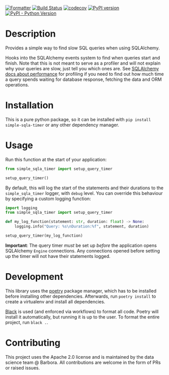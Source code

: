[![Formatter](https://img.shields.io/badge/code%20style-black-000000.svg)](https://github.com/psf/black)
[![Build Status](https://github.com/Barbora-Data-Science/simple-sqla-timer/actions/workflows/main.yml/badge.svg)](https://github.com/Barbora-Data-Science/simple-sqla-timer/actions/workflows/main.yml)
[![codecov](https://codecov.io/gh/Barbora-Data-Science/simple-sqla-timer/branch/main/graph/badge.svg?token=MJSSVCSFJV)](https://codecov.io/gh/Barbora-Data-Science/simple-sqla-timer)
[![PyPI version](https://badge.fury.io/py/simple-sqla-timer.svg)](https://pypi.org/project/simple-sqla-timer/)
[![PyPI - Python Version](https://img.shields.io/pypi/pyversions/simple-sqla-timer)](https://pypi.org/project/simple-sqla-timer/)


# Description
Provides a simple way to find slow SQL queries when using SQLAlchemy.

Hooks into the SQLAlchemy events system to find when queries start and finish.
Note that this is not meant to serve as a profiler and will not explain why your queries are slow,
just tell you which ones are.
See [SQLAlchemy docs about performance](https://docs.sqlalchemy.org/en/14/faq/performance.html) 
for profiling if you need to find out how much time a query spends waiting for database response,
fetching the data and ORM operations.

# Installation

This is a pure python package, so it can be installed with `pip install simple-sqla-timer` 
or any other dependency manager.

# Usage

Run this function at the start of your application:
```python
from simple_sqla_timer import setup_query_timer

setup_query_timer()
```
By default, this will log the start of the statements and their durations to the `simple_sqla_timer` logger, with 
`debug` level. You can override this behaviour by specifying a custom logging function:
```python
import logging
from simple_sqla_timer import setup_query_timer

def my_log_function(statement: str, duration: float) -> None:
    logging.info("Query: %s\nDuration:%f", statement, duration)

setup_query_timer(my_log_function)
```
__Important__: The query timer *must* be set up *before* the application opens SQLAlchemy `Engine` connections. Any 
connections opened before setting up the timer will not have their statements logged.

# Development

This library uses the [poetry](https://python-poetry.org/) package manager, which has to be installed before installing
other dependencies. Afterwards, run `poetry install` to create a virtualenv and install all dependencies.

[Black](https://github.com/psf/black) is used (and enforced via workflows) to format all code. Poetry will install it
automatically, but running it is up to the user. To format the entire project, run `black .`.

# Contributing

This project uses the Apache 2.0 license and is maintained by the data science team @ Barbora. All contributions are 
welcome in the form of PRs or raised issues.
